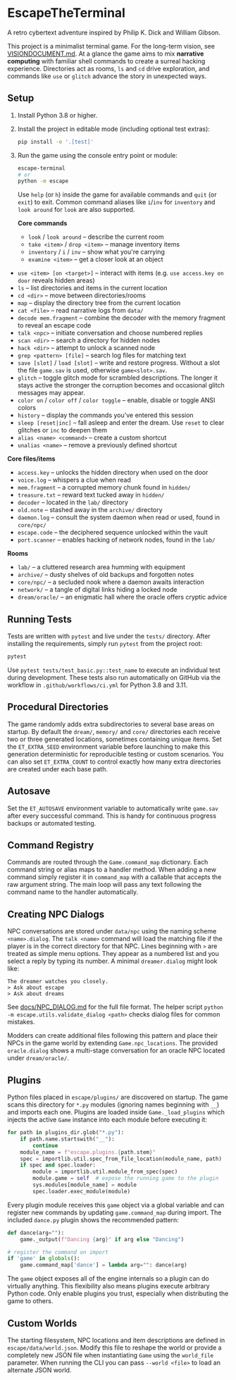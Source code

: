 # EscapeTheTerminal
A retro cybertext adventure inspired by Philip K. Dick and William Gibson.

This project is a minimalist terminal game. For the long-term vision, see [VISIONDOCUMENT.md](VISIONDOCUMENT.md).
At a glance the game aims to mix **narrative computing** with familiar shell commands
to create a surreal hacking experience. Directories act as rooms, `ls` and `cd`
drive exploration, and commands like `use` or `glitch` advance the story in
unexpected ways.

## Setup
1. Install Python 3.8 or higher.
2. Install the project in editable mode (including optional test extras):
   ```bash
   pip install -e '.[test]'
   ```
3. Run the game using the console entry point or module:
   ```bash
   escape-terminal
   # or
   python -m escape
   ```
   Use `help` (or `h`) inside the game for available commands and `quit` (or `exit`) to exit.
   Common command aliases like `i`/`inv` for `inventory` and `look around` for `look` are also supported.

   **Core commands**
   - `look` / `look around` – describe the current room
   - `take <item>` / `drop <item>` – manage inventory items
   - `inventory` / `i` / `inv` – show what you're carrying
   - `examine <item>` – get a closer look at an object
  - `use <item> [on <target>]` – interact with items (e.g. `use access.key on door` reveals hidden areas)
   - `ls` – list directories and items in the current location
   - `cd <dir>` – move between directories/rooms
   - `map` – display the directory tree from the current location
   - `cat <file>` – read narrative logs from `data/`
   - `decode mem.fragment` – combine the decoder with the memory fragment to reveal an escape code
   - `talk <npc>` – initiate conversation and choose numbered replies
   - `scan <dir>` – search a directory for hidden nodes
   - `hack <dir>` – attempt to unlock a scanned node
  - `grep <pattern> [file]` – search log files for matching text
  - `save [slot]` / `load [slot]` – write and restore progress. Without a slot the file `game.sav` is used, otherwise `game<slot>.sav`.
  - `glitch` – toggle glitch mode for scrambled descriptions. The longer it
    stays active the stronger the corruption becomes and occasional glitch
    messages may appear.
  - `color on` / `color off` / `color toggle` – enable, disable or toggle ANSI colors
  - `history` – display the commands you've entered this session
  - `sleep [reset|inc]` – fall asleep and enter the dream. Use `reset` to
    clear glitches or `inc` to deepen them
  - `alias <name> <command>` – create a custom shortcut
  - `unalias <name>` – remove a previously defined shortcut

  **Core files/items**
  - `access.key` – unlocks the hidden directory when used on the door
   - `voice.log` – whispers a clue when read
   - `mem.fragment` – a corrupted memory chunk found in `hidden/`
   - `treasure.txt` – reward text tucked away in `hidden/`
  - `decoder` – located in the `lab/` directory
  - `old.note` – stashed away in the `archive/` directory
  - `daemon.log` – consult the system daemon when read or used, found in `core/npc/`
  - `escape.code` – the deciphered sequence unlocked within the vault
  - `port.scanner` – enables hacking of network nodes, found in the `lab/`

   **Rooms**
   - `lab/` – a cluttered research area humming with equipment
  - `archive/` – dusty shelves of old backups and forgotten notes
  - `core/npc/` – a secluded nook where a daemon awaits interaction
  - `network/` – a tangle of digital links hiding a locked node
  - `dream/oracle/` – an enigmatic hall where the oracle offers cryptic advice

## Running Tests
Tests are written with `pytest` and live under the `tests/` directory. After installing
the requirements, simply run `pytest` from the project root:
```bash
pytest
```
Use `pytest tests/test_basic.py::test_name` to execute an individual test during
development.
These tests also run automatically on GitHub via the workflow in
`.github/workflows/ci.yml` for Python 3.8 and 3.11.

## Procedural Directories
The game randomly adds extra subdirectories to several base areas on startup.
By default the `dream/`, `memory/` and `core/` directories each receive two or
three generated locations, sometimes containing unique items. Set the
`ET_EXTRA_SEED` environment variable before launching to make this generation
deterministic for reproducible testing or custom scenarios.
You can also set `ET_EXTRA_COUNT` to control exactly how many extra directories
are created under each base path.

## Autosave
Set the `ET_AUTOSAVE` environment variable to automatically write `game.sav`
after every successful command. This is handy for continuous progress backups or
automated testing.

## Command Registry
Commands are routed through the ``Game.command_map`` dictionary. Each command
string or alias maps to a handler method. When adding a new command simply
register it in ``command_map`` with a callable that accepts the raw argument
string. The main loop will pass any text following the command name to the
handler automatically.

## Creating NPC Dialogs
NPC conversations are stored under ``data/npc`` using the naming scheme
``<name>.dialog``. The ``talk <name>`` command will load the matching file if the
player is in the correct directory for that NPC. Lines beginning with ``>`` are
treated as simple menu options. They appear as a numbered list and you select a
reply by typing its number. A minimal ``dreamer.dialog`` might look like:

```
The dreamer watches you closely.
> Ask about escape
> Ask about dreams
```

See [docs/NPC_DIALOG.md](docs/NPC_DIALOG.md) for the full file format. The helper
script `python -m escape.utils.validate_dialog <path>` checks dialog files for
common mistakes.

Modders can create additional files following this pattern and place their NPCs
in the game world by extending ``Game.npc_locations``.
The provided ``oracle.dialog`` shows a multi-stage conversation for an oracle
NPC located under ``dream/oracle/``.

## Plugins
Python files placed in ``escape/plugins/`` are discovered on startup. The game
scans this directory for ``*.py`` modules (ignoring names beginning with
``__``) and imports each one. Plugins are loaded inside ``Game._load_plugins``
which injects the active ``Game`` instance into each module before executing
it:

```python
for path in plugins_dir.glob("*.py"):
    if path.name.startswith("__"):
        continue
    module_name = f"escape.plugins.{path.stem}"
    spec = importlib.util.spec_from_file_location(module_name, path)
    if spec and spec.loader:
        module = importlib.util.module_from_spec(spec)
        module.game = self  # expose the running game to the plugin
        sys.modules[module_name] = module
        spec.loader.exec_module(module)
```

Every plugin module receives this ``game`` object via a global variable and can
register new commands by updating ``game.command_map`` during import. The
included ``dance.py`` plugin shows the recommended pattern:

```python
def dance(arg=""):
    game._output(f"Dancing {arg}" if arg else "Dancing")

# register the command on import
if 'game' in globals():
    game.command_map['dance'] = lambda arg="": dance(arg)
```

The ``game`` object exposes all of the engine internals so a plugin can do
virtually anything. This flexibility also means plugins execute arbitrary Python
code. Only enable plugins you trust, especially when distributing the game to
others.

## Custom Worlds
The starting filesystem, NPC locations and item descriptions are defined in
``escape/data/world.json``. Modify this file to reshape the world or provide a
completely new JSON file when instantiating ``Game`` using the ``world_file``
parameter. When running the CLI you can pass ``--world <file>`` to load an
alternate JSON world.
